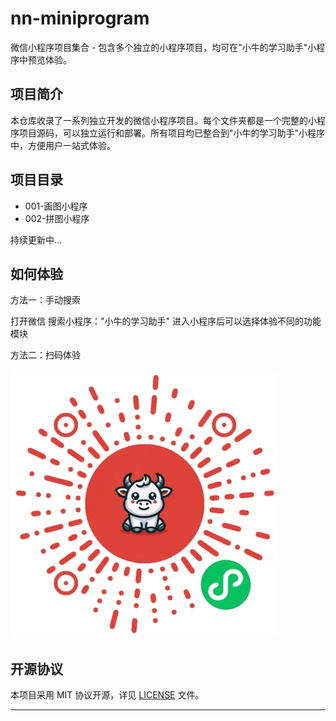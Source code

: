 # nn-miniprogram

微信小程序项目集合 - 包含多个独立的小程序项目，均可在"小牛的学习助手"小程序中预览体验。

## 项目简介

本仓库收录了一系列独立开发的微信小程序项目。每个文件夹都是一个完整的小程序项目源码，可以独立运行和部署。所有项目均已整合到"小牛的学习助手"小程序中，方便用户一站式体验。

## 项目目录
- 001-画图小程序
- 002-拼图小程序

持续更新中...


## 如何体验

方法一：手动搜索

打开微信
搜索小程序："小牛的学习助手"
进入小程序后可以选择体验不同的功能模块

方法二：扫码体验

![小程序码](./images/miniprogram.jpg)


## 开源协议

本项目采用 MIT 协议开源，详见 [LICENSE](./LICENSE) 文件。

---
